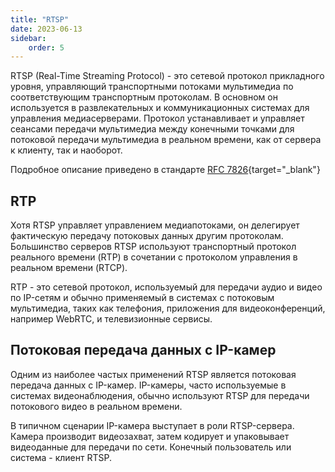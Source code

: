 ```yaml
---
title: "RTSP"
date: 2023-06-13
sidebar:
    order: 5
---
```


RTSP (Real-Time Streaming Protocol) - это сетевой протокол прикладного уровня, управляющий транспортными потоками мультимедиа по соответствующим транспортным протоколам. В основном он используется в развлекательных и коммуникационных системах для управления медиасерверами. Протокол устанавливает и управляет сеансами передачи мультимедиа между конечными точками для потоковой передачи мультимедиа в реальном времени, как от сервера к клиенту, так и наоборот.

Подробное описание приведено в стандарте [RFC 7826](https://www.rfc-editor.org/rfc/rfc7826){target="_blank"}

## RTP[](https://help.cesbo.com/misc/articles/protocols/rtsp#rtp)

Хотя RTSP управляет управлением медиапотоками, он делегирует фактическую передачу потоковых данных другим протоколам. Большинство серверов RTSP используют транспортный протокол реального времени (RTP) в сочетании с протоколом управления в реальном времени (RTCP).

RTP - это сетевой протокол, используемый для передачи аудио и видео по IP-сетям и обычно применяемый в системах с потоковым мультимедиа, таких как телефония, приложения для видеоконференций, например WebRTC, и телевизионные сервисы.

## Потоковая передача данных с IP-камер[](https://help.cesbo.com/misc/articles/protocols/rtsp#ip-camera-streaming)

Одним из наиболее частых применений RTSP является потоковая передача данных с IP-камер. IP-камеры, часто используемые в системах видеонаблюдения, обычно используют RTSP для передачи потокового видео в реальном времени.

В типичном сценарии IP-камера выступает в роли RTSP-сервера. Камера производит видеозахват, затем кодирует и упаковывает видеоданные для передачи по сети. Конечный пользователь или система - клиент RTSP.
